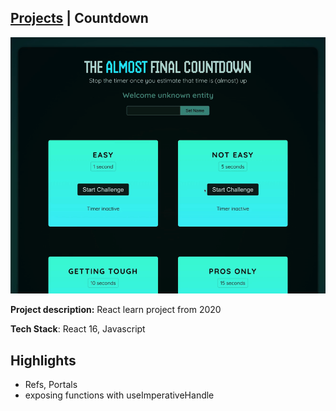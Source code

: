 ## [Projects](/portfolio/) | Countdown

<img src="../images/countdown/home.png"/>

**Project description:** React learn project from 2020

**Tech Stack**: React 16, Javascript

## Highlights
- Refs, Portals
- exposing functions with useImperativeHandle